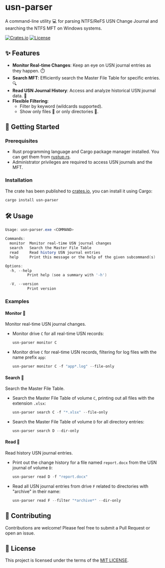 #  usn-parser

A command-line utility 💻 for parsing NTFS/ReFS USN Change Journal and searching the NTFS MFT on Windows systems.

[![Crates.io](https://img.shields.io/crates/v/usn-parser.svg)](https://crates.io/crates/usn-parser)
[![License](https://img.shields.io/badge/license-MIT-green.svg)](LICENSE)

## ✨ Features

*   **Monitor Real-time Changes**: Keep an eye on USN journal entries as they happen. ⏱️
*   **Search MFT**: Efficiently search the Master File Table for specific entries. 🔍
*   **Read USN Journal History**: Access and analyze historical USN journal data. 📜
*   **Flexible Filtering**:
    *   Filter by keyword (wildcards supported).
    *   Show only files 📄 or only directories 📁.

## 🚀 Getting Started

### Prerequisites

*   Rust programming language and Cargo package manager installed. You can get them from [rustup.rs](https://rustup.rs/).
*   Administrator privileges are required to access USN journals and the MFT.

### Installation

The crate has been published to [crates.io](https://crates.io/crates/usn-parser), you can install it using Cargo:
```bash
cargo install usn-parser
```

## 🛠️ Usage

```powershell
Usage: usn-parser.exe <COMMAND>

Commands:
  monitor  Monitor real-time USN journal changes
  search   Search the Master File Table
  read     Read history USN journal entries
  help     Print this message or the help of the given subcommand(s)

Options:
  -h, --help
          Print help (see a summary with '-h')

  -V, --version
          Print version
```

### Examples

#### Monitor 📡
Monitor real-time USN journal changes.

*   Monitor drive `C` for all real-time USN records:
    ```powershell
    usn-parser monitor C
    ```
*   Monitor drive `C` for real-time USN records, filtering for log files with the name prefix `app`:
    ```powershell
    usn-parser monitor C -f "app*.log" --file-only
    ```

#### Search 🔎
Search the Master File Table.

*   Search the Master File Table of volume `C`, printing out all files with the extension `.xlsx`:
    ```powershell
    usn-parser search C -f "*.xlsx" --file-only
    ```
*   Search the Master File Table of volume `D` for all directory entries:
    ```powershell
    usn-parser search D --dir-only
    ```

#### Read 📖
Read history USN journal entries.

*   Print out the change history for a file named `report.docx` from the USN journal of volume `D`:
    ```powershell
    usn-parser read D -f "report.docx"
    ```
*   Read all USN journal entries from drive `F` related to directories with "archive" in their name:
    ```powershell
    usn-parser read F --filter "*archive*" --dir-only
    ```

## 🤝 Contributing

Contributions are welcome! Please feel free to submit a Pull Request or open an issue.

## 📜 License

This project is licensed under the terms of the [MIT LICENSE](LICENSE).